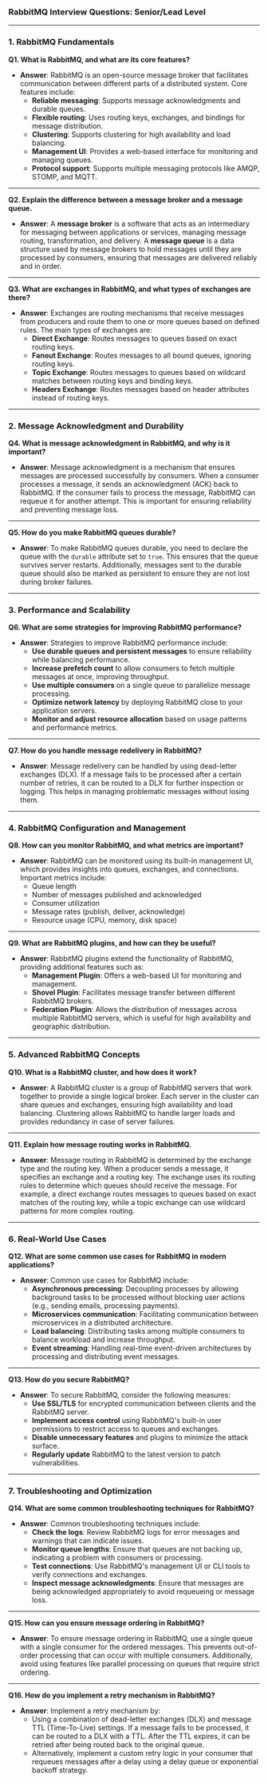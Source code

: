 ### **RabbitMQ Interview Questions: Senior/Lead Level**

---

### **1. RabbitMQ Fundamentals**

**Q1. What is RabbitMQ, and what are its core features?**

- **Answer**:
  RabbitMQ is an open-source message broker that facilitates communication between different parts of a distributed system. Core features include:
  - **Reliable messaging**: Supports message acknowledgments and durable queues.
  - **Flexible routing**: Uses routing keys, exchanges, and bindings for message distribution.
  - **Clustering**: Supports clustering for high availability and load balancing.
  - **Management UI**: Provides a web-based interface for monitoring and managing queues.
  - **Protocol support**: Supports multiple messaging protocols like AMQP, STOMP, and MQTT.

---

**Q2. Explain the difference between a message broker and a message queue.**

- **Answer**:
  A **message broker** is a software that acts as an intermediary for messaging between applications or services, managing message routing, transformation, and delivery. A **message queue** is a data structure used by message brokers to hold messages until they are processed by consumers, ensuring that messages are delivered reliably and in order.

---

**Q3. What are exchanges in RabbitMQ, and what types of exchanges are there?**

- **Answer**:
  Exchanges are routing mechanisms that receive messages from producers and route them to one or more queues based on defined rules. The main types of exchanges are:
  - **Direct Exchange**: Routes messages to queues based on exact routing keys.
  - **Fanout Exchange**: Routes messages to all bound queues, ignoring routing keys.
  - **Topic Exchange**: Routes messages to queues based on wildcard matches between routing keys and binding keys.
  - **Headers Exchange**: Routes messages based on header attributes instead of routing keys.

---

### **2. Message Acknowledgment and Durability**

**Q4. What is message acknowledgment in RabbitMQ, and why is it important?**

- **Answer**:
  Message acknowledgment is a mechanism that ensures messages are processed successfully by consumers. When a consumer processes a message, it sends an acknowledgment (ACK) back to RabbitMQ. If the consumer fails to process the message, RabbitMQ can requeue it for another attempt. This is important for ensuring reliability and preventing message loss.

---

**Q5. How do you make RabbitMQ queues durable?**

- **Answer**:
  To make RabbitMQ queues durable, you need to declare the queue with the `durable` attribute set to `true`. This ensures that the queue survives server restarts. Additionally, messages sent to the durable queue should also be marked as persistent to ensure they are not lost during broker failures.

---

### **3. Performance and Scalability**

**Q6. What are some strategies for improving RabbitMQ performance?**

- **Answer**:
  Strategies to improve RabbitMQ performance include:
  - **Use durable queues and persistent messages** to ensure reliability while balancing performance.
  - **Increase prefetch count** to allow consumers to fetch multiple messages at once, improving throughput.
  - **Use multiple consumers** on a single queue to parallelize message processing.
  - **Optimize network latency** by deploying RabbitMQ close to your application servers.
  - **Monitor and adjust resource allocation** based on usage patterns and performance metrics.

---

**Q7. How do you handle message redelivery in RabbitMQ?**

- **Answer**:
  Message redelivery can be handled by using dead-letter exchanges (DLX). If a message fails to be processed after a certain number of retries, it can be routed to a DLX for further inspection or logging. This helps in managing problematic messages without losing them.

---

### **4. RabbitMQ Configuration and Management**

**Q8. How can you monitor RabbitMQ, and what metrics are important?**

- **Answer**:
  RabbitMQ can be monitored using its built-in management UI, which provides insights into queues, exchanges, and connections. Important metrics include:
  - Queue length
  - Number of messages published and acknowledged
  - Consumer utilization
  - Message rates (publish, deliver, acknowledge)
  - Resource usage (CPU, memory, disk space)

---

**Q9. What are RabbitMQ plugins, and how can they be useful?**

- **Answer**:
  RabbitMQ plugins extend the functionality of RabbitMQ, providing additional features such as:
  - **Management Plugin**: Offers a web-based UI for monitoring and management.
  - **Shovel Plugin**: Facilitates message transfer between different RabbitMQ brokers.
  - **Federation Plugin**: Allows the distribution of messages across multiple RabbitMQ servers, which is useful for high availability and geographic distribution.

---

### **5. Advanced RabbitMQ Concepts**

**Q10. What is a RabbitMQ cluster, and how does it work?**

- **Answer**:
  A RabbitMQ cluster is a group of RabbitMQ servers that work together to provide a single logical broker. Each server in the cluster can share queues and exchanges, ensuring high availability and load balancing. Clustering allows RabbitMQ to handle larger loads and provides redundancy in case of server failures.

---

**Q11. Explain how message routing works in RabbitMQ.**

- **Answer**:
  Message routing in RabbitMQ is determined by the exchange type and the routing key. When a producer sends a message, it specifies an exchange and a routing key. The exchange uses its routing rules to determine which queues should receive the message. For example, a direct exchange routes messages to queues based on exact matches of the routing key, while a topic exchange can use wildcard patterns for more complex routing.

---

### **6. Real-World Use Cases**

**Q12. What are some common use cases for RabbitMQ in modern applications?**

- **Answer**:
  Common use cases for RabbitMQ include:
  - **Asynchronous processing**: Decoupling processes by allowing background tasks to be processed without blocking user actions (e.g., sending emails, processing payments).
  - **Microservices communication**: Facilitating communication between microservices in a distributed architecture.
  - **Load balancing**: Distributing tasks among multiple consumers to balance workload and increase throughput.
  - **Event streaming**: Handling real-time event-driven architectures by processing and distributing event messages.

---

**Q13. How do you secure RabbitMQ?**

- **Answer**:
  To secure RabbitMQ, consider the following measures:
  - **Use SSL/TLS** for encrypted communication between clients and the RabbitMQ server.
  - **Implement access control** using RabbitMQ's built-in user permissions to restrict access to queues and exchanges.
  - **Disable unnecessary features** and plugins to minimize the attack surface.
  - **Regularly update** RabbitMQ to the latest version to patch vulnerabilities.

---

### **7. Troubleshooting and Optimization**

**Q14. What are some common troubleshooting techniques for RabbitMQ?**

- **Answer**:
  Common troubleshooting techniques include:
  - **Check the logs**: Review RabbitMQ logs for error messages and warnings that can indicate issues.
  - **Monitor queue lengths**: Ensure that queues are not backing up, indicating a problem with consumers or processing.
  - **Test connections**: Use RabbitMQ's management UI or CLI tools to verify connections and exchanges.
  - **Inspect message acknowledgments**: Ensure that messages are being acknowledged appropriately to avoid requeueing or message loss.

---

**Q15. How can you ensure message ordering in RabbitMQ?**

- **Answer**:
  To ensure message ordering in RabbitMQ, use a single queue with a single consumer for the ordered messages. This prevents out-of-order processing that can occur with multiple consumers. Additionally, avoid using features like parallel processing on queues that require strict ordering.

---

**Q16. How do you implement a retry mechanism in RabbitMQ?**

- **Answer**:
  Implement a retry mechanism by:
  - Using a combination of dead-letter exchanges (DLX) and message TTL (Time-To-Live) settings. If a message fails to be processed, it can be routed to a DLX with a TTL. After the TTL expires, it can be retried after being routed back to the original queue.
  - Alternatively, implement a custom retry logic in your consumer that requeues messages after a delay using a delay queue or exponential backoff strategy.
